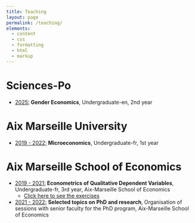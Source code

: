 ```yaml
---
title: Teaching
layout: page
permalink: /teaching/
elements:
  - content
  - css
  - formatting
  - html
  - markup  
---
```


<style>

/* Center the specific page title with a class */
.page-title {
    text-align: center; /* Centers the title */
    font-style: normal; /* Removes the italic style */
}

</style>

# Sciences-Po 

* <ins>2025:</ins> **Gender Economics**, Undergraduate-en, 2nd year

# Aix Marseille University

* <ins>2019 - 2022:</ins> **Microeconomics**, Undergraduate-fr, 1st year

# Aix Marseille School of Economics
* <ins>2019 - 2021:</ins> **Econometrics of Qualitative Dependent Variables**, Undergraduate-fr, 3rd year, Aix-Marseille School of Economics
  * [Click here to see the exercises](https://elasskenza.github.io/website/teaching_1/)
* <ins>2021 - 2022:</ins> **Selected topics on PhD and research**, Organisation of sessions with senior faculty for the PhD program, Aix-Marseille School of Economics 
